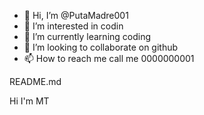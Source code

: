 - 👋 Hi, I’m @PutaMadre001
- 👀 I’m interested in codin
- 🌱 I’m currently learning coding
- 💞️ I’m looking to collaborate on github
- 📫 How to reach me call me 0000000001

<!---
PutaMadre001/PutaMadre001 is a ✨ special ✨ repository because its `README.md` (this file) appears on your GitHub profile.
You can click the Preview link to take a look at your changes.
--->README.md
Hi I'm MT

